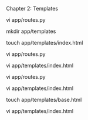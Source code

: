 Chapter 2: Templates

vi app/routes.py
<!-- from app import app

@app.route('/')
@app.route('/index')
def index():
    user = {'username': 'Miguel'}
    return '''
<html>
    <head>
        <title>Home Page - Microblog</title>
    </head>
    <body>
        <h1>Hello, ''' + user['username'] + '''!</h1>
    </body>
</html>''' -->

mkdir app/templates

touch app/templates/index.html
<!-- <html>
    <head>
        <title>{{ title }} - Microblog</title>
    </head>
    <body>
        <h1>Hello, {{ user.username }}!</h1>
    </body>
</html> -->

vi app/routes.py
<!-- from flask import render_template
from app import app

@app.route('/')
@app.route('/index')
def index():
    user = {'username': 'Miguel'}
    return render_template('index.html', title='Home', user=user) -->

vi app/templates/index.html
<!-- <html>
    <head>
        {% if title %}
        <title>{{ title }} - Microblog</title>
        {% else %}
        <title>Welcome to Microblog!</title>
        {% endif %}
    </head>
    <body>
        <h1>Hello, {{ user.username }}!</h1>
    </body>
</html> -->

vi app/routes.py
<!-- from flask import render_template
from app import app

@app.route('/')
@app.route('/index')
def index():
    user = {'username': 'Miguel'}
    posts = [
        {
            'author': {'username': 'John'},
            'body': 'Beautiful day in Portland!'
        },
        {
            'author': {'username': 'Susan'},
            'body': 'The Avengers movie was so cool!'
        }
    ]
    return render_template('index.html', title='Home', user=user, posts=posts) -->

vi app/templates/index.html
<!-- <html>
    <head>
        {% if title %}
        <title>{{ title }} - Microblog</title>
        {% else %}
        <title>Welcome to Microblog</title>
        {% endif %}
    </head>
    <body>
        <h1>Hi, {{ user.username }}!</h1>
        {% for post in posts %}
        <div><p>{{ post.author.username }} says: <b>{{ post.body }}</b></p></div>
        {% endfor %}
    </body>
</html> -->

touch app/templates/base.html
<!-- <html>
    <head>
      {% if title %}
      <title>{{ title }} - Microblog</title>
      {% else %}
      <title>Welcome to Microblog</title>
      {% endif %}
    </head>
    <body>
        <div>Microblog: <a href="/index">Home</a></div>
        <hr>
        {% block content %}{% endblock %}
    </body>
</html> -->

vi app/templates/index.html
<!-- {% extends "base.html" %}

{% block content %}
    <h1>Hi, {{ user.username }}!</h1>
    {% for post in posts %}
    <div><p>{{ post.author.username }} says: <b>{{ post.body }}</b></p></div>
    {% endfor %}
{% endblock %} -->

